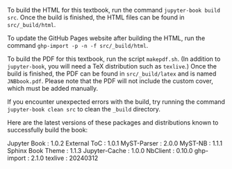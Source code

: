 To build the HTML for this textbook, run the command `jupyter-book build src`. Once the build is finished, the HTML files can be found in `src/_build/html`.

To update the GitHub Pages website after building the HTML, run the command `ghp-import -p -n -f src/_build/html`.

To build the PDF for this textbook, run the script `makepdf.sh`. (In addition to `jupyter-book`, you will need a TeX distribution such as `texlive`.) Once the build is finished, the PDF can be found in `src/_build/latex` and is named `JNBbook.pdf`. Please note that the PDF will not include the custom cover, which must be added manually.

If you encounter unexpected errors with the build, try running the command `jupyter-book clean src` to clean the `_build` directory.

Here are the latest versions of these packages and distributions known to successfully build the book:

Jupyter Book      : 1.0.2
External ToC      : 1.0.1
MyST-Parser       : 2.0.0
MyST-NB           : 1.1.1
Sphinx Book Theme : 1.1.3
Jupyter-Cache     : 1.0.0
NbClient          : 0.10.0
ghp-import        : 2.1.0
texlive           : 20240312
